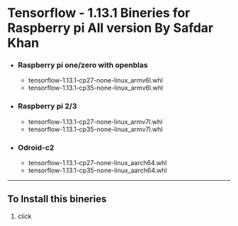 # Tensorflow - 1.13.1 Bineries for Raspberry pi All version By Safdar Khan

* ### Raspberry pi one/zero with openblas
   - tensorflow-1.13.1-cp27-none-linux_armv6l.whl
   - tensorflow-1.13.1-cp35-none-linux_armv6l.whl

* ### Raspberry pi 2/3
   - tensorflow-1.13.1-cp27-none-linux_armv7l.whl
   - tensorflow-1.13.1-cp35-none-linux_armv7l.whl

* ### Odroid-c2
   - tensorflow-1.13.1-cp27-none-linux_aarch64.whl
   - tensorflow-1.13.1-cp35-none-linux_aarch64.whl
________
## To Install this bineries
1. click
